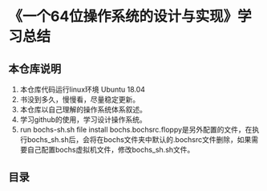 # 《一个64位操作系统的设计与实现》学习总结

## 本仓库说明

1. 本仓库代码运行linux环境 Ubuntu 18.04
2. 书没到多久，慢慢看，尽量稳定更新。
3. 本仓库以自己理解的操作系统体系叙述。
4. 学习github的使用，学习设计操作系统。
5. run bochs-sh.sh file install bochs.bochsrc.floppy是另外配置的文件，在执行bochs_sh.sh后，会将在bochs文件夹中默认的.bochsrc文件删除，如果需要自己配置bochs虚拟机文件，修改bochs_sh.sh文件。

## 目录
